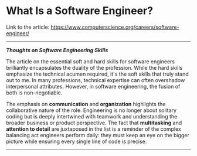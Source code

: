 # What Is a Software Engineer?

Link to the article:
https://www.computerscience.org/careers/software-engineer/

---

***Thoughts on Software Engineering Skills***

The article on the essential soft and hard skills for software engineers brilliantly encapsulates the duality of the profession. While the hard skills emphasize the technical acumen required, it's the soft skills that truly stand out to me. In many professions, technical expertise can often overshadow interpersonal attributes. However, in software engineering, the fusion of both is non-negotiable. 

The emphasis on **communication** and **organization** highlights the collaborative nature of the role. Engineering is no longer about solitary coding but is deeply intertwined with teamwork and understanding the broader business or product perspective. The fact that **multitasking** and **attention to detail** are juxtaposed in the list is a reminder of the complex balancing act engineers perform daily: they must keep an eye on the bigger picture while ensuring every single line of code is precise. 

---
